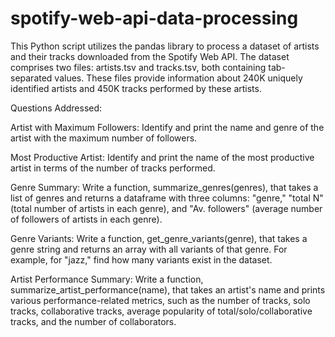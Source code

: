 # spotify-web-api-data-processing

This Python script utilizes the pandas library to process a dataset of artists and their tracks downloaded from the Spotify Web API. The dataset comprises two files: artists.tsv and tracks.tsv, both containing tab-separated values. These files provide information about 240K uniquely identified artists and 450K tracks performed by these artists.

Questions Addressed:

Artist with Maximum Followers:
Identify and print the name and genre of the artist with the maximum number of followers.

Most Productive Artist:
Identify and print the name of the most productive artist in terms of the number of tracks performed.

Genre Summary:
Write a function, summarize_genres(genres), that takes a list of genres and returns a dataframe with three columns: "genre," "total N" (total number of artists in each genre), and "Av. followers" (average number of followers of artists in each genre).

Genre Variants:
Write a function, get_genre_variants(genre), that takes a genre string and returns an array with all variants of that genre. For example, for "jazz," find how many variants exist in the dataset.

Artist Performance Summary:
Write a function, summarize_artist_performance(name), that takes an artist's name and prints various performance-related metrics, such as the number of tracks, solo tracks, collaborative tracks, average popularity of total/solo/collaborative tracks, and the number of collaborators.
